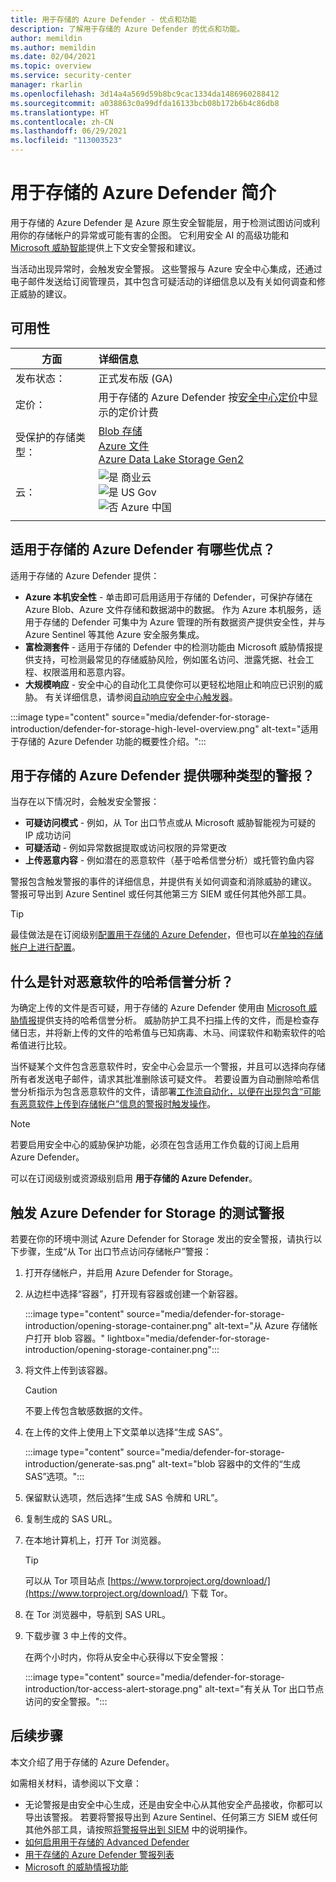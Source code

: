 ```yaml
---
title: 用于存储的 Azure Defender - 优点和功能
description: 了解用于存储的 Azure Defender 的优点和功能。
author: memildin
ms.author: memildin
ms.date: 02/04/2021
ms.topic: overview
ms.service: security-center
manager: rkarlin
ms.openlocfilehash: 3d14a4a569d59b8bc9cac1334da1486960288412
ms.sourcegitcommit: a038863c0a99dfda16133bcb08b172b6b4c86db8
ms.translationtype: HT
ms.contentlocale: zh-CN
ms.lasthandoff: 06/29/2021
ms.locfileid: "113003523"
---
```

# <a name="introduction-to-azure-defender-for-storage"></a>用于存储的 Azure Defender 简介

用于存储的 Azure Defender 是 Azure 原生安全智能层，用于检测试图访问或利用你的存储帐户的异常或可能有害的企图。 它利用安全 AI 的高级功能和[ Microsoft 威胁智能](https://go.microsoft.com/fwlink/?linkid=2128684)提供上下文安全警报和建议。

当活动出现异常时，会触发安全警报。 这些警报与 Azure 安全中心集成，还通过电子邮件发送给订阅管理员，其中包含可疑活动的详细信息以及有关如何调查和修正威胁的建议。

## <a name="availability"></a>可用性

|方面|详细信息|
|----|:----|
|发布状态：|正式发布版 (GA)|
|定价：|用于存储的 Azure Defender 按[安全中心定价](https://azure.microsoft.com/pricing/details/security-center/)中显示的定价计费|
|受保护的存储类型：|[Blob 存储](https://azure.microsoft.com/services/storage/blobs/)<br>[Azure 文件](../storage/files/storage-files-introduction.md)<br>[Azure Data Lake Storage Gen2](../storage/blobs/data-lake-storage-introduction.md)|
|云：|![是](./media/icons/yes-icon.png) 商业云<br>![是](./media/icons/yes-icon.png) US Gov<br>![否](./media/icons/no-icon.png) Azure 中国|
|||


## <a name="what-are-the-benefits-of-azure-defender-for-storage"></a>适用于存储的 Azure Defender 有哪些优点？

适用于存储的 Azure Defender 提供：

- **Azure 本机安全性** - 单击即可启用适用于存储的 Defender，可保护存储在 Azure Blob、Azure 文件存储和数据湖中的数据。 作为 Azure 本机服务，适用于存储的 Defender 可集中为 Azure 管理的所有数据资产提供安全性，并与 Azure Sentinel 等其他 Azure 安全服务集成。
- **富检测套件** - 适用于存储的 Defender 中的检测功能由 Microsoft 威胁情报提供支持，可检测最常见的存储威胁风险，例如匿名访问、泄露凭据、社会工程、权限滥用和恶意内容。
- **大规模响应** - 安全中心的自动化工具使你可以更轻松地阻止和响应已识别的威胁。 有关详细信息，请参阅[自动响应安全中心触发器](workflow-automation.md)。

:::image type="content" source="media/defender-for-storage-introduction/defender-for-storage-high-level-overview.png" alt-text="适用于存储的 Azure Defender 功能的概要性介绍。":::


## <a name="what-kind-of-alerts-does-azure-defender-for-storage-provide"></a>用于存储的 Azure Defender 提供哪种类型的警报？

当存在以下情况时，会触发安全警报：

- **可疑访问模式** - 例如，从 Tor 出口节点或从 Microsoft 威胁智能视为可疑的 IP 成功访问
- **可疑活动** - 例如异常数据提取或访问权限的异常更改
- **上传恶意内容** - 例如潜在的恶意软件（基于哈希信誉分析）或托管钓鱼内容

警报包含触发警报的事件的详细信息，并提供有关如何调查和消除威胁的建议。 警报可导出到 Azure Sentinel 或任何其他第三方 SIEM 或任何其他外部工具。

> [!TIP]
> 最佳做法是在订阅级别[配置用于存储的 Azure Defender](../storage/common/azure-defender-storage-configure.md?tabs=azure-security-center)，但也可以[在单独的存储帐户上进行配置](../storage/common/azure-defender-storage-configure.md?tabs=azure-portal)。


## <a name="what-is-hash-reputation-analysis-for-malware"></a>什么是针对恶意软件的哈希信誉分析？

为确定上传的文件是否可疑，用于存储的 Azure Defender 使用由 [Microsoft 威胁情报](https://go.microsoft.com/fwlink/?linkid=2128684)提供支持的哈希信誉分析。 威胁防护工具不扫描上传的文件，而是检查存储日志，并将新上传的文件的哈希值与已知病毒、木马、间谍软件和勒索软件的哈希值进行比较。 

当怀疑某个文件包含恶意软件时，安全中心会显示一个警报，并且可以选择向存储所有者发送电子邮件，请求其批准删除该可疑文件。 若要设置为自动删除哈希信誉分析指示为包含恶意软件的文件，请部署[工作流自动化，以便在出现包含“可能有恶意软件上传到存储帐户”信息的警报时触发操作](https://techcommunity.microsoft.com/t5/azure-security-center/how-to-respond-to-potential-malware-uploaded-to-azure-storage/ba-p/1452005)。

> [!NOTE]
> 若要启用安全中心的威胁保护功能，必须在包含适用工作负载的订阅上启用 Azure Defender。
>
> 可以在订阅级别或资源级别启用 **用于存储的 Azure Defender**。

## <a name="trigger-a-test-alert-for-azure-defender-for-storage"></a>触发 Azure Defender for Storage 的测试警报

若要在你的环境中测试 Azure Defender for Storage 发出的安全警报，请执行以下步骤，生成“从 Tor 出口节点访问存储帐户”警报：

1. 打开存储帐户，并启用 Azure Defender for Storage。
1. 从边栏中选择“容器”，打开现有容器或创建一个新容器。

    :::image type="content" source="media/defender-for-storage-introduction/opening-storage-container.png" alt-text="从 Azure 存储帐户打开 blob 容器。" lightbox="media/defender-for-storage-introduction/opening-storage-container.png":::

1. 将文件上传到该容器。

    > [!CAUTION]
    > 不要上传包含敏感数据的文件。

1. 在上传的文件上使用上下文菜单以选择“生成 SAS”。

    :::image type="content" source="media/defender-for-storage-introduction/generate-sas.png" alt-text="blob 容器中的文件的“生成 SAS”选项。":::

1. 保留默认选项，然后选择“生成 SAS 令牌和 URL”。

1. 复制生成的 SAS URL。

1. 在本地计算机上，打开 Tor 浏览器。

    > [!TIP]
    > 可以从 Tor 项目站点 [https://www.torproject.org/download/](https://www.torproject.org/download/) 下载 Tor。

1. 在 Tor 浏览器中，导航到 SAS URL。

1. 下载步骤 3 中上传的文件。

    在两个小时内，你将从安全中心获得以下安全警报：

    :::image type="content" source="media/defender-for-storage-introduction/tor-access-alert-storage.png" alt-text="有关从 Tor 出口节点访问的安全警报。":::

## <a name="next-steps"></a>后续步骤

本文介绍了用于存储的 Azure Defender。

如需相关材料，请参阅以下文章： 

- 无论警报是由安全中心生成，还是由安全中心从其他安全产品接收，你都可以导出该警报。 若要将警报导出到 Azure Sentinel、任何第三方 SIEM 或任何其他外部工具，请按照[将警报导出到 SIEM](continuous-export.md) 中的说明操作。
- [如何启用用于存储的 Advanced Defender](../storage/common/azure-defender-storage-configure.md)
- [用于存储的 Azure Defender 警报列表](alerts-reference.md#alerts-azurestorage)
- [Microsoft 的威胁情报功能](https://go.microsoft.com/fwlink/?linkid=2128684)